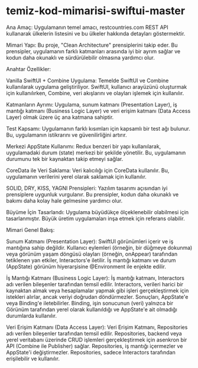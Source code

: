 # temiz-kod-mimarisi-swiftui-master

 Ana Amaç: Uygulamanın temel amacı, restcountries.com REST API kullanarak ülkelerin listesini ve bu ülkeler hakkında detayları göstermektir.

Mimari Yapı: Bu proje, "Clean Architecture" prensiplerini takip eder. Bu prensipler, uygulamanın farklı katmanları arasında iyi bir ayrım sağlar ve kodun daha okunaklı ve sürdürülebilir olmasına yardımcı olur.

Anahtar Özellikler:

Vanilla SwiftUI + Combine Uygulama: Temelde SwiftUI ve Combine kullanılarak uygulama geliştiriliyor. SwiftUI, kullanıcı arayüzünü oluşturmak için kullanılırken, Combine, veri akışlarını ve olayları işlemek için kullanılır.

Katmanların Ayrımı: Uygulama, sunum katmanı (Presentation Layer), iş mantığı katmanı (Business Logic Layer) ve veri erişim katmanı (Data Access Layer) olmak üzere üç ana katmana sahiptir.

Test Kapsamı: Uygulamanın farklı kısımları için kapsamlı bir test ağı bulunur. Bu, uygulamanın istikrarını ve güvenilirliğini artırır.

Merkezi AppState Kullanımı: Redux benzeri bir yapı kullanılarak, uygulamadaki durum (state) merkezi bir şekilde yönetilir. Bu, uygulamanın durumunu tek bir kaynaktan takip etmeyi sağlar.

CoreData ile Veri Saklama: Veri kalıcılığı için CoreData kullanılır. Bu, uygulamanın verilerini yerel olarak saklamak için kullanılır.

SOLID, DRY, KISS, YAGNI Prensipleri: Yazılım tasarımı açısından iyi prensiplere uygunluk vurgulanır. Bu prensipler, kodun daha okunaklı ve bakımı daha kolay hale gelmesine yardımcı olur.

Büyüme İçin Tasarlandı: Uygulama büyüdükçe ölçeklenebilir olabilmesi için tasarlanmıştır. Büyük üretim uygulamaları inşa etmek için referans olabilir.

Mimari Genel Bakış:

Sunum Katmanı (Presentation Layer): SwiftUI görünümleri içerir ve iş mantığına sahip değildir. Kullanıcı eylemleri (örneğin, bir düğmeye dokunma) veya görünüm yaşam döngüsü olayları (örneğin, onAppear) tarafından tetiklenen yan etkiler, Interactors'e iletilir. İş mantığı katmanı ve durum (AppState) görünüm hiyerarşisine @Environment ile enjekte edilir.

İş Mantığı Katmanı (Business Logic Layer): İş mantığı katmanı, Interactors adı verilen bileşenler tarafından temsil edilir. Interactors, verileri harici bir kaynaktan almak veya hesaplamalar yapmak gibi işleri gerçekleştirmek için istekleri alırlar, ancak veriyi doğrudan döndürmezler. Sonuçları, AppState'e veya Binding'e iletebilirler. Binding, işin sonucunun (veri) yalnızca bir Görünüm tarafından yerel olarak kullanıldığı ve AppState'e ait olmadığı durumlarda kullanılır.

Veri Erişim Katmanı (Data Access Layer): Veri Erişim Katmanı, Repositories adı verilen bileşenler tarafından temsil edilir. Repositories, backend veya yerel veritabanı üzerinde CRUD işlemleri gerçekleştirmek için asenkron bir API (Combine ile Publisher) sağlar. Repositories, iş mantığı içermezler ve AppState'i değiştirmezler. Repositories, sadece Interactors tarafından erişilebilir ve kullanılır.
